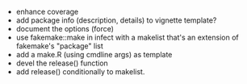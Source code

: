 - enhance coverage
- add package info (description, details) to vignette template?
- document the options (force)
- use fakemake::make in infect with a makelist that's an extension of fakemake's
  "package" list
- add a make.R (using cmdline args) as template
- devel the release() function
- add release() conditionally to makelist.
